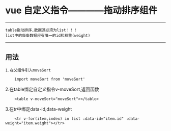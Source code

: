 # vue 自定义指令————拖动排序组件
	
---
	table拖动排序,数据源必须为list！！！
	list中的每条数据应有唯一的id和权重(weight)
---

## 用法
	1.在父组件引入moveSort

```
	import moveSort from 'moveSort'
```
2.在table绑定自定义指令v-moveSort,返回函数
```
	<table v-moveSort="moveSort"></table>
```
3.在tr中绑定data-id,data-weight
```
	<tr v-for(item,index) in list :data-id="item.id" :data-weight="item.weight"></tr>
```
